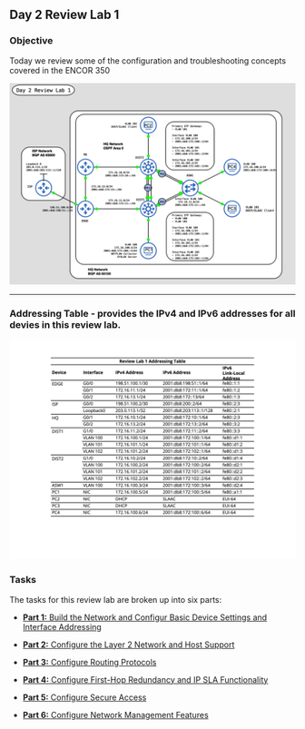 ## Day 2 Review Lab 1

### Objective
Today we review some of the configuration and troubleshooting concepts covered in the ENCOR 350

![Lab topology](https://github.com/tech-zero/assets/blob/main/images/gns3-img2.png)

---

### Addressing Table - provides the IPv4 and IPv6 addresses for all devies in this review lab.
![Lab topology](https://github.com/tech-zero/assets/blob/main/images/d2addresstable1.png)

### Tasks
The tasks for this review lab are broken up into six parts:
- [**Part 1:** Build the Network and Configur Basic Device Settings and Interface Addressing](https://github.com/tech-zero/assets/blob/main/d2lab1/1art1/README.md)

- [**Part 2:** Configure the Layer 2 Network and Host Support](https://github.com/tech-zero/assets/blob/main/d2lab1/part2/README.md)

- [**Part 3:** Configure Routing Protocols](https://github.com/tech-zero/assets/blob/main/d2lab1/part3/README.md)

- [**Part 4:** Configure First-Hop Redundancy and IP SLA Functionality](https://github.com/tech-zero/assets/blob/main/d2lab1/part4/README.md)

- [**Part 5:** Configure Secure Access](https://github.com/tech-zero/assets/blob/main/d2lab1/part5/README.md)

- [**Part 6:** Configure Network Management Features](https://github.com/tech-zero/assets/blob/main/d2lab1/part6/README.md)
